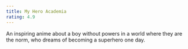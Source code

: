 ```yaml
---
title: My Hero Academia
rating: 4.9
---
```

An inspiring anime about a boy without powers in a world where they are the norm, who dreams of becoming a superhero one day.